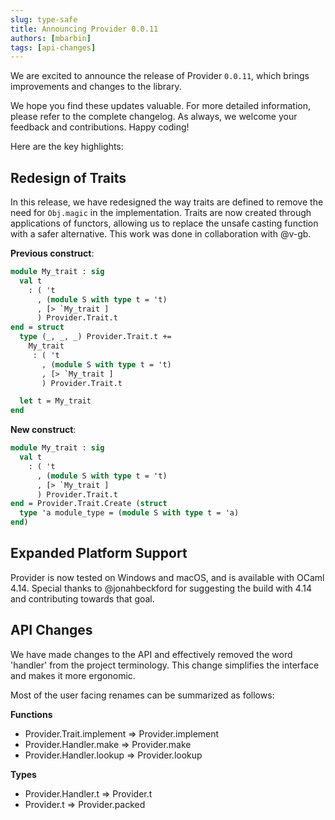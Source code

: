 ```yaml
---
slug: type-safe
title: Announcing Provider 0.0.11
authors: [mbarbin]
tags: [api-changes]
---
```


We are excited to announce the release of Provider `0.0.11`, which brings improvements and changes to the library.

We hope you find these updates valuable. For more detailed information, please refer to the complete changelog. As always, we welcome your feedback and contributions. Happy coding!

<!-- truncate -->

Here are the key highlights:

## Redesign of Traits

In this release, we have redesigned the way traits are defined to remove the need for `Obj.magic` in the implementation. Traits are now created through applications of functors, allowing us to replace the unsafe casting function with a safer alternative. This work was done in collaboration with @v-gb.

**Previous construct**:

```ocaml
module My_trait : sig
  val t
    : ( 't
      , (module S with type t = 't)
      , [> `My_trait ]
      ) Provider.Trait.t
end = struct
  type (_, _, _) Provider.Trait.t +=
    My_trait
     : ( 't
       , (module S with type t = 't)
       , [> `My_trait ]
       ) Provider.Trait.t

  let t = My_trait
end
```

**New construct**:

```ocaml
module My_trait : sig
  val t
    : ( 't
      , (module S with type t = 't)
      , [> `My_trait ]
      ) Provider.Trait.t
end = Provider.Trait.Create (struct
  type 'a module_type = (module S with type t = 'a)
end)
```

## Expanded Platform Support

Provider is now tested on Windows and macOS, and is available with OCaml 4.14. Special thanks to @jonahbeckford for suggesting the build with 4.14 and contributing towards that goal.

## API Changes

We have made changes to the API and effectively removed the word 'handler' from the project terminology. This change simplifies the interface and makes it more ergonomic.

Most of the user facing renames can be summarized as follows:

**Functions**

- Provider.Trait.implement => Provider.implement
- Provider.Handler.make => Provider.make
- Provider.Handler.lookup => Provider.lookup

**Types**

- Provider.Handler.t => Provider.t
- Provider.t => Provider.packed
